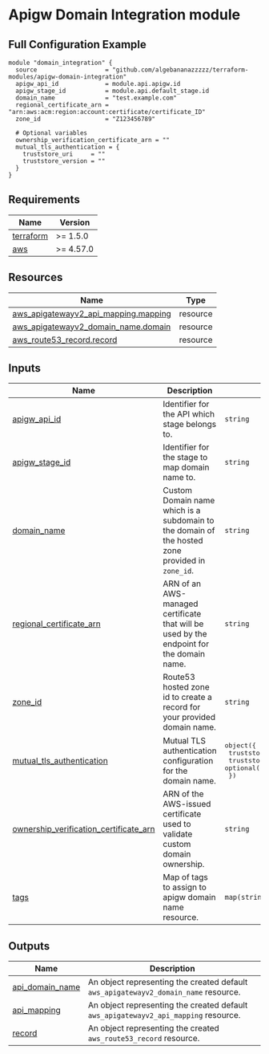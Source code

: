 # Apigw Domain Integration module

## Full Configuration Example
```hcl
module "domain_integration" {
  source                   = "github.com/algebananazzzzz/terraform-modules/apigw-domain-integration"
  apigw_api_id             = module.api.apigw.id
  apigw_stage_id           = module.api.default_stage.id
  domain_name              = "test.example.com"
  regional_certificate_arn = "arn:aws:acm:region:account:certificate/certificate_ID"
  zone_id                  = "Z123456789"

  # Optional variables
  ownership_verification_certificate_arn = ""
  mutual_tls_authentication = {
    truststore_uri     = ""
    truststore_version = ""
  }
}
```

<!-- BEGIN_TF_DOCS -->
## Requirements

| Name | Version |
|------|---------|
| <a name="requirement_terraform"></a> [terraform](#requirement\_terraform) | >= 1.5.0 |
| <a name="requirement_aws"></a> [aws](#requirement\_aws) | >= 4.57.0 |

## Resources

| Name | Type |
|------|------|
| [aws_apigatewayv2_api_mapping.mapping](https://registry.terraform.io/providers/hashicorp/aws/latest/docs/resources/apigatewayv2_api_mapping) | resource |
| [aws_apigatewayv2_domain_name.domain](https://registry.terraform.io/providers/hashicorp/aws/latest/docs/resources/apigatewayv2_domain_name) | resource |
| [aws_route53_record.record](https://registry.terraform.io/providers/hashicorp/aws/latest/docs/resources/route53_record) | resource |

## Inputs

| Name | Description | Type | Default | Required |
|------|-------------|------|---------|:--------:|
| <a name="input_apigw_api_id"></a> [apigw\_api\_id](#input\_apigw\_api\_id) | Identifier for the API which stage belongs to. | `string` | n/a | yes |
| <a name="input_apigw_stage_id"></a> [apigw\_stage\_id](#input\_apigw\_stage\_id) | Identifier for the stage to map domain name to. | `string` | n/a | yes |
| <a name="input_domain_name"></a> [domain\_name](#input\_domain\_name) | Custom Domain name which is a subdomain to the domain of the hosted zone provided in `zone_id`. | `string` | n/a | yes |
| <a name="input_regional_certificate_arn"></a> [regional\_certificate\_arn](#input\_regional\_certificate\_arn) | ARN of an AWS-managed certificate that will be used by the endpoint for the domain name. | `string` | n/a | yes |
| <a name="input_zone_id"></a> [zone\_id](#input\_zone\_id) | Route53 hosted zone id to create a record for your provided domain name. | `string` | n/a | yes |
| <a name="input_mutual_tls_authentication"></a> [mutual\_tls\_authentication](#input\_mutual\_tls\_authentication) | Mutual TLS authentication configuration for the domain name. | <pre>object({<br>    truststore_uri     = string<br>    truststore_version = optional(string)<br>  })</pre> | `null` | no |
| <a name="input_ownership_verification_certificate_arn"></a> [ownership\_verification\_certificate\_arn](#input\_ownership\_verification\_certificate\_arn) | ARN of the AWS-issued certificate used to validate custom domain ownership. | `string` | `null` | no |
| <a name="input_tags"></a> [tags](#input\_tags) | Map of tags to assign to apigw domain name resource. | `map(string)` | `null` | no |

## Outputs

| Name | Description |
|------|-------------|
| <a name="output_api_domain_name"></a> [api\_domain\_name](#output\_api\_domain\_name) | An object representing the created default `aws_apigatewayv2_domain_name` resource. |
| <a name="output_api_mapping"></a> [api\_mapping](#output\_api\_mapping) | An object representing the created default `aws_apigatewayv2_api_mapping` resource. |
| <a name="output_record"></a> [record](#output\_record) | An object representing the created `aws_route53_record` resource. |
<!-- END_TF_DOCS -->